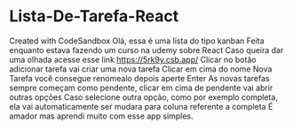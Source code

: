 # Lista-De-Tarefa-React
Created with CodeSandbox
Olá, essa é uma lista do tipo kanban
Feita enquanto estava fazendo um curso na udemy sobre React
Caso queira dar uma olhada acesse esse link
https://5rk9y.csb.app/
Clicar no botão adicionar tarefa vai criar uma nova tarefa
Clicar em cima do nome Nova Tarefa você consegue renomealo depois aperte Enter
As novas tarefas sempre começam como pendente, clicar em cima de pendente vai abrir outras opções
Caso selecione outra opção, como por exemplo completa, ela vai automaticamente ser mudara para coluna referente a completa
É amador mas aprendi muito com esse app simples.
